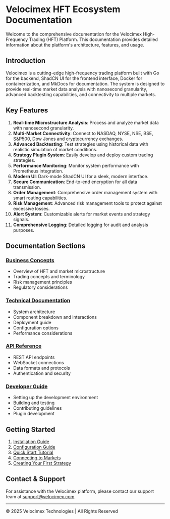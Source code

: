 # Velocimex HFT Ecosystem Documentation

Welcome to the comprehensive documentation for the Velocimex High-Frequency Trading (HFT) Platform. This documentation provides detailed information about the platform's architecture, features, and usage.

## Introduction

Velocimex is a cutting-edge high-frequency trading platform built with Go for the backend, ShadCN UI for the frontend interface, Docker for containerization, and MkDocs for documentation. The system is designed to provide real-time market data analysis with nanosecond granularity, advanced backtesting capabilities, and connectivity to multiple markets.

## Key Features

1. **Real-time Microstructure Analysis**: Process and analyze market data with nanosecond granularity.
2. **Multi-Market Connectivity**: Connect to NASDAQ, NYSE, NSE, BSE, S&P500, Dow Jones and cryptocurrency exchanges.
3. **Advanced Backtesting**: Test strategies using historical data with realistic simulation of market conditions.
4. **Strategy Plugin System**: Easily develop and deploy custom trading strategies.
5. **Performance Monitoring**: Monitor system performance with Prometheus integration.
6. **Modern UI**: Dark-mode ShadCN UI for a sleek, modern interface.
7. **Secure Communication**: End-to-end encryption for all data transmission.
8. **Order Management**: Comprehensive order management system with smart routing capabilities.
9. **Risk Management**: Advanced risk management tools to protect against excessive losses.
10. **Alert System**: Customizable alerts for market events and strategy signals.
11. **Comprehensive Logging**: Detailed logging for audit and analysis purposes.

## Documentation Sections

### [Business Concepts](business/index.md)
- Overview of HFT and market microstructure
- Trading concepts and terminology
- Risk management principles
- Regulatory considerations

### [Technical Documentation](technical/index.md)
- System architecture
- Component breakdown and interactions
- Deployment guide
- Configuration options
- Performance considerations

### [API Reference](api/index.md)
- REST API endpoints
- WebSocket connections
- Data formats and protocols
- Authentication and security

### [Developer Guide](technical/developer_guide.md)
- Setting up the development environment
- Building and testing
- Contributing guidelines
- Plugin development

## Getting Started

1. [Installation Guide](technical/installation.md)
2. [Configuration Guide](technical/configuration.md)
3. [Quick Start Tutorial](technical/quick_start.md)
4. [Connecting to Markets](technical/markets.md)
5. [Creating Your First Strategy](technical/first_strategy.md)

## Contact & Support

For assistance with the Velocimex platform, please contact our support team at support@velocimex.com.

---

© 2025 Velocimex Technologies | All Rights Reserved